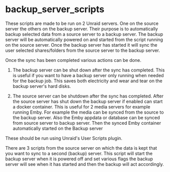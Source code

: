 # backup_server_scripts

These scripts are made to be run on 2 Unraid servers. One on the source server the others on the backup server.
Their purpose is to automatically backup selected data from a source server to a backup server. The backup server will be automatically powered on and started from the script running on the source server.
Once the backup server has started it will sync the user selected shares/folders from the source server to the backup server.

Once the sync has been completed various actions can be done.

1. The backup server can be shut down after the sync has completed. This is useful if you want to have a backup server only running when needed for the backup job. This saves both electricity and wear and tear on the backup server's hard disks.

2. The source server can be shutdown after the sync has completed. 
After the source server has shut down the backup server if enabled can start a docker container. This is useful for 2 media servers for example running Emby. For example the media can be synced from the source to the backup server. Also the Emby appdata or database can be synced from source server to backup server. Then the synced Emby container automatically started on the Backup server 

These should be run using Unraid's User Scripts plugin.

There are 3 scripts
 from the source server on which the data is kept that you want to sync to a second (backup) server. This script will start the backup server when it is powered off and set various flags the backup server will see when it has started and then the backup will act accordingly.
